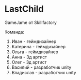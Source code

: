 # LastChild
 GameJame от Skillfactory


 
Команда:
1. Иван - геймдизайнер
2. Катерина - геймдизайнер
3. Ольга - геймдизайнер
4. Анна - 3д артист
5. Олег - 3д артист
6. Василий - разработчик unity
7. Владислав - разработчик unity
